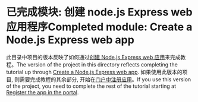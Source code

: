 # <a name="completed-module-create-a-nodejs-express-web-app"></a><span data-ttu-id="c079a-101">已完成模块: 创建 node.js Express web 应用程序</span><span class="sxs-lookup"><span data-stu-id="c079a-101">Completed module: Create a Node.js Express web app</span></span>

<span data-ttu-id="c079a-102">此目录中项目的版本反映了如何通过[创建 Node.js Express web 应用](https://docs.microsoft.com/graph/training/node-tutorial?tutorial-step=1)来完成教程。</span><span class="sxs-lookup"><span data-stu-id="c079a-102">The version of the project in this directory reflects completing the tutorial up through [Create a Node.js Express web app](https://docs.microsoft.com/graph/training/node-tutorial?tutorial-step=1).</span></span> <span data-ttu-id="c079a-103">如果使用此版本的项目, 则需要完成教程的其余部分, 开始在[门户中注册应用](https://docs.microsoft.com/graph/training/node-tutorial?tutorial-step=2)。</span><span class="sxs-lookup"><span data-stu-id="c079a-103">If you use this version of the project, you need to complete the rest of the tutorial starting at [Register the app in the portal](https://docs.microsoft.com/graph/training/node-tutorial?tutorial-step=2).</span></span>